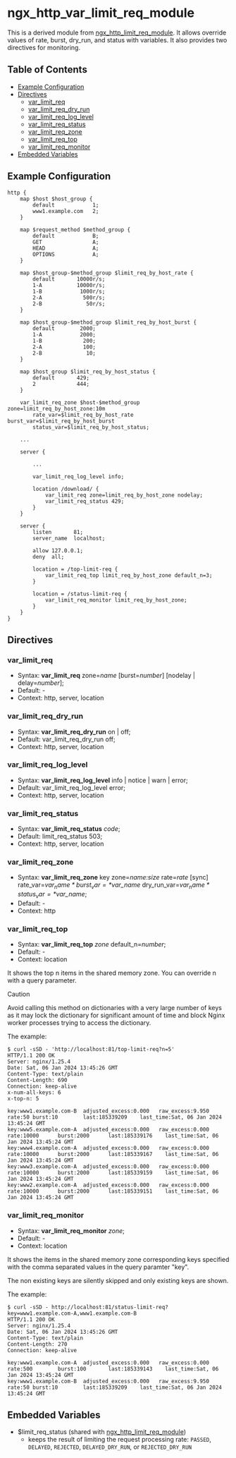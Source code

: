# ngx_http_var_limit_req_module

This is a derived module from [ngx_http_limit_req_module](http://nginx.org/en/docs/http/ngx_http_limit_req_module.html).
It allows override values of rate, burst, dry_run, and status with variables.
It also provides two directives for monitoring.

## Table of Contents

* [Example Configuration](#example-configuration)
* [Directives](#directives)
    * [var_limit_req](#var_limit_req)
    * [var_limit_req_dry_run](#var_limit_req_dry_run)
    * [var_limit_req_log_level](#var_limit_req_log_level)
    * [var_limit_req_status](#var_limit_req_status)
    * [var_limit_req_zone](#var_limit_req_zone)
    * [var_limit_req_top](#var_limit_req_top)
    * [var_limit_req_monitor](#var_limit_req_monitor)
* [Embedded Variables](#embedded-variables)

## Example Configuration

```
http {
    map $host $host_group {
        default            1;
        www1.example.com   2;
    }

    map $request_method $method_group {
        default            B;
        GET                A;
        HEAD               A;
        OPTIONS            A;
    }

    map $host_group-$method_group $limit_req_by_host_rate {
        default       10000r/s;
        1-A           10000r/s;
        1-B            1000r/s;
        2-A             500r/s;
        2-B              50r/s;
    }

    map $host_group-$method_group $limit_req_by_host_burst {
        default        2000;
        1-A            2000;
        1-B             200;
        2-A             100;
        2-B              10;
    }

    map $host_group $limit_req_by_host_status {
        default       429;
        2             444;
    }

    var_limit_req_zone $host-$method_group zone=limit_req_by_host_zone:10m
        rate_var=$limit_req_by_host_rate burst_var=$limit_req_by_host_burst
        status_var=$limit_req_by_host_status;

    ...

    server {

        ...

        var_limit_req_log_level info;

        location /download/ {
            var_limit_req zone=limit_req_by_host_zone nodelay;
            var_limit_req_status 429;
        }
    }

    server {
        listen       81;
        server_name  localhost;

        allow 127.0.0.1;
        deny  all;

        location = /top-limit-req {
            var_limit_req_top limit_req_by_host_zone default_n=3;
        }

        location = /status-limit-req {
            var_limit_req_monitor limit_req_by_host_zone;
        }
    }
}    
```

## Directives

### var_limit_req

* Syntax: **var_limit_req** zone=*name* [burst=*number*] [nodelay | delay=*number*];
* Default: -
* Context: http, server, location

### var_limit_req_dry_run

* Syntax: **var_limit_req_dry_run** on | off;
* Default: var_limit_req_dry_run off;
* Context: http, server, location

### var_limit_req_log_level

* Syntax: **var_limit_req_log_level** info | notice | warn | error;
* Default: var_limit_req_log_level error;
* Context: http, server, location

### var_limit_req_status

* Syntax: **var_limit_req_status** *code*;
* Default: limit_req_status 503;
* Context: http, server, location

### var_limit_req_zone

* Syntax: **var_limit_req_zone** key zone=*name:size* rate=*rate* [sync] rate_var=*$var_name* burst_var=*$var_name* dry_run_var=*$var_name* status_var=*$var_name*;
* Default: -
* Context: http

### var_limit_req_top

* Syntax: **var_limit_req_top** *zone* default_n=*number*;
* Default: -
* Context: location

It shows the top n items in the shared memory zone.
You can override n with a query parameter.

> [!CAUTION]
> Avoid calling this method on dictionaries with a very large number of keys as it may lock the dictionary for significant amount of time and block Nginx worker processes trying to access the dictionary.

The example:

```
$ curl -sSD - 'http://localhost:81/top-limit-req?n=5'
HTTP/1.1 200 OK
Server: nginx/1.25.4
Date: Sat, 06 Jan 2024 13:45:26 GMT
Content-Type: text/plain
Content-Length: 690
Connection: keep-alive
x-num-all-keys: 6
x-top-n: 5

key:www1.example.com-B  adjusted_excess:0.000   raw_excess:9.950        rate:50 burst:10        last:185339209    last_time:Sat, 06 Jan 2024 13:45:24 GMT
key:www5.example.com-A  adjusted_excess:0.000   raw_excess:0.000        rate:10000      burst:2000      last:185339176    last_time:Sat, 06 Jan 2024 13:45:24 GMT
key:www4.example.com-A  adjusted_excess:0.000   raw_excess:0.000        rate:10000      burst:2000      last:185339167    last_time:Sat, 06 Jan 2024 13:45:24 GMT
key:www3.example.com-A  adjusted_excess:0.000   raw_excess:0.000        rate:10000      burst:2000      last:185339159    last_time:Sat, 06 Jan 2024 13:45:24 GMT
key:www2.example.com-A  adjusted_excess:0.000   raw_excess:0.000        rate:10000      burst:2000      last:185339151    last_time:Sat, 06 Jan 2024 13:45:24 GMT
```

### var_limit_req_monitor

* Syntax: **var_limit_req_monitor** *zone*;
* Default: -
* Context: location

It shows the items in the shared memory zone corresponding keys specified with
the comma separated values in the query paramter "key".

The non existing keys are silently skipped and only existing keys are shown.

The example:

```
$ curl -sSD - http://localhost:81/status-limit-req?key=www1.example.com-A,www1.example.com-B
HTTP/1.1 200 OK
Server: nginx/1.25.4
Date: Sat, 06 Jan 2024 13:45:26 GMT
Content-Type: text/plain
Content-Length: 270
Connection: keep-alive

key:www1.example.com-A  adjusted_excess:0.000   raw_excess:0.000        rate:500        burst:100       last:185339143    last_time:Sat, 06 Jan 2024 13:45:24 GMT
key:www1.example.com-B  adjusted_excess:0.000   raw_excess:9.950        rate:50 burst:10        last:185339209    last_time:Sat, 06 Jan 2024 13:45:24 GMT
```

## Embedded Variables

* $limit_req_status (shared with [ngx_http_limit_req_module](http://nginx.org/en/docs/http/ngx_http_limit_req_module.html))
    * keeps the result of limiting the request processing rate: `PASSED`, `DELAYED`, `REJECTED`, `DELAYED_DRY_RUN`, or `REJECTED_DRY_RUN` 
